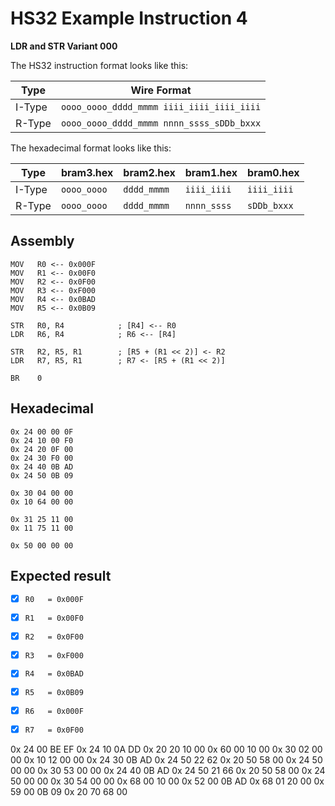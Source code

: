 # HS32 Example Instruction 4

**LDR and STR Variant 000**

The HS32 instruction format looks like this:

| Type   | Wire Format                               |
| ------ | ----------------------------------------- |
| I-Type | `oooo_oooo_dddd_mmmm iiii_iiii_iiii_iiii` |
| R-Type | `oooo_oooo_dddd_mmmm nnnn_ssss_sDDb_bxxx` |

The hexadecimal format looks like this:

| Type   | bram3.hex   | bram2.hex   | bram1.hex   | bram0.hex   |
| ------ | ----------- | ----------- | ----------- | ----------- |
| I-Type | `oooo_oooo` | `dddd_mmmm` | `iiii_iiii` | `iiii_iiii` |
| R-Type | `oooo_oooo` | `dddd_mmmm` | `nnnn_ssss` | `sDDb_bxxx` |

## Assembly

```assembly
MOV   R0 <-- 0x000F
MOV   R1 <-- 0x00F0
MOV   R2 <-- 0x0F00
MOV   R3 <-- 0xF000
MOV   R4 <-- 0x0BAD
MOV   R5 <-- 0x0B09

STR   R0, R4            ; [R4] <-- R0
LDR   R6, R4            ; R6 <-- [R4]

STR   R2, R5, R1        ; [R5 + (R1 << 2)] <- R2
LDR   R7, R5, R1        ; R7 <- [R5 + (R1 << 2)]

BR    0
```

## Hexadecimal

```hex
0x 24 00 00 0F
0x 24 10 00 F0
0x 24 20 0F 00
0x 24 30 F0 00
0x 24 40 0B AD
0x 24 50 0B 09

0x 30 04 00 00
0x 10 64 00 00

0x 31 25 11 00
0x 11 75 11 00

0x 50 00 00 00
```

## Expected result

- [x] `R0   = 0x000F`
- [x] `R1   = 0x00F0`
- [x] `R2   = 0x0F00`
- [x] `R3   = 0xF000`
- [x] `R4   = 0x0BAD`
- [x] `R5   = 0x0B09`
- [x] `R6   = 0x000F`
- [x] `R7   = 0x0F00`



0x 24 00 BE EF
0x 24 10 0A DD
0x 20 20 10 00
0x 60 00 10 00
0x 30 02 00 00
0x 10 12 00 00
0x 24 30 0B AD
0x 24 50 22 62
0x 20 50 58 00
0x 24 50 00 00
0x 30 53 00 00
0x 24 40 0B AD
0x 24 50 21 66
0x 20 50 58 00
0x 24 50 00 00
0x 30 54 00 00
0x 68 00 10 00
0x 52 00 0B AD
0x 68 01 20 00
0x 59 00 0B 09
0x 20 70 68 00